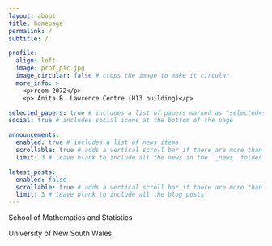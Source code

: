 ```yaml
---
layout: about
title: homepage
permalink: /
subtitle: /

profile:
  align: left
  image: prof_pic.jpg
  image_circular: false # crops the image to make it circular
  more_info: >
    <p>room 2072</p>
    <p> Anita B. Lawrence Centre (H13 building)</p>

selected_papers: true # includes a list of papers marked as "selected={true}"
social: true # includes social icons at the bottom of the page

announcements:
  enabled: true # includes a list of news items
  scrollable: true # adds a vertical scroll bar if there are more than 3 news items
  limit: 3 # leave blank to include all the news in the `_news` folder

latest_posts:
  enabled: false
  scrollable: true # adds a vertical scroll bar if there are more than 3 new posts items
  limit: 3 # leave blank to include all the blog posts
---
```

<p>School of Mathematics and Statistics</p>
<p>University of New South Wales</p>
